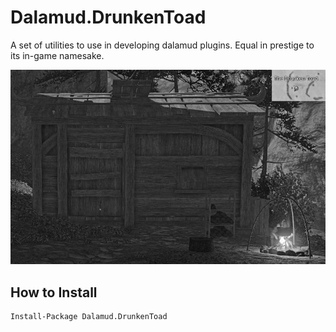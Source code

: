 # Dalamud.DrunkenToad
A set of utilities to use in developing dalamud plugins. Equal in prestige to its in-game namesake.

![name-of-you-image](./assets/banner.png)

## How to Install
```
Install-Package Dalamud.DrunkenToad
```